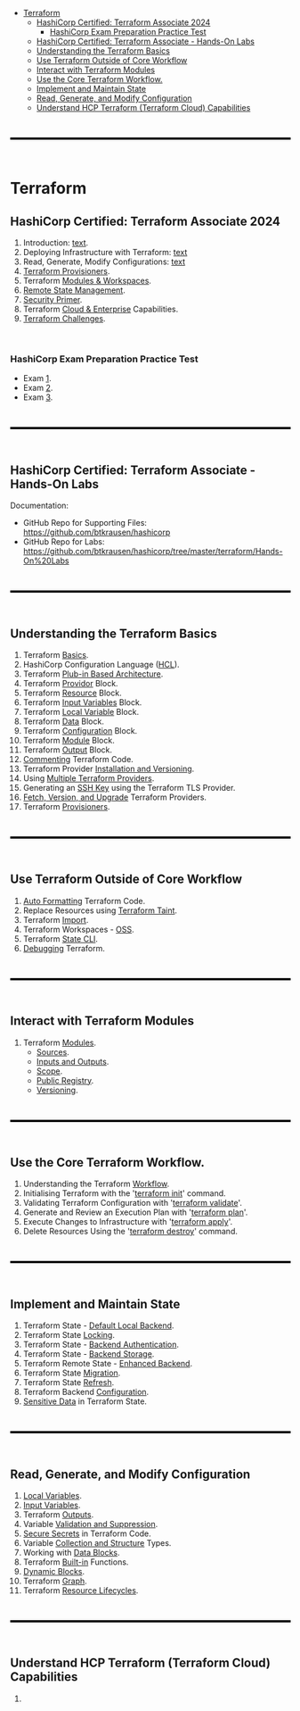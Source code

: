- [Terraform](#terraform)
  - [HashiCorp Certified: Terraform Associate 2024](#hashicorp-certified-terraform-associate-2024)
    - [HashiCorp Exam Preparation Practice Test](#hashicorp-exam-preparation-practice-test)
  - [HashiCorp Certified: Terraform Associate - Hands-On Labs](#hashicorp-certified-terraform-associate---hands-on-labs)
  - [Understanding the Terraform Basics](#understanding-the-terraform-basics)
  - [Use Terraform Outside of Core Workflow](#use-terraform-outside-of-core-workflow)
  - [Interact with Terraform Modules](#interact-with-terraform-modules)
  - [Use the Core Terraform Workflow.](#use-the-core-terraform-workflow)
  - [Implement and Maintain State](#implement-and-maintain-state)
  - [Read, Generate, and Modify Configuration](#read-generate-and-modify-configuration)
  - [Understand HCP Terraform (Terraform Cloud) Capabilities](#understand-hcp-terraform-terraform-cloud-capabilities)

<br>

<hr style="height:4px;background:black">

<br>

# Terraform 

## HashiCorp Certified: Terraform Associate 2024
1. Introduction: [text](hashicorp/introduction-to-terraform.md).
2. Deploying Infrastructure with Terraform: [text](deploy-infrastructure.md)
3. Read, Generate, Modify Configurations: [text](read-generate-modify.md)
4. [Terraform Provisioners](hashicorp/terraform-provisioners.md).
5. Terraform [Modules & Workspaces](hashicorp/modules-workspaces.md). 
6. [Remote State Management](hashicorp/remote-state-management.md).
7. [Security Primer](hashicorp/security-primer.md).
8. Terraform [Cloud & Enterprise](hashicorp/cloud-enterprise.md) Capabilities. 
9. [Terraform Challenges](hashicorp/terraform-challenges.md). 

<br>

### HashiCorp Exam Preparation Practice Test
* Exam [1](exam_practise/exam1.md).
* Exam [2](exam_practise/exam2.md).
* Exam [3](exam_practise/exam3.md).

<br>

<hr style="height:4px;background:black">

<br>

## HashiCorp Certified: Terraform Associate - Hands-On Labs
Documentation:
* GitHub Repo for Supporting Files: https://github.com/btkrausen/hashicorp 
* GitHub Repo for Labs: https://github.com/btkrausen/hashicorp/tree/master/terraform/Hands-On%20Labs

<br>

<hr style="height:4px;background:black">

<br>

## Understanding the Terraform Basics
1. Terraform [Basics](documentation/basics-docs/Terraform+Basics.pdf). 
2. HashiCorp Configuration Language ([HCL](documentation/basics-docs/HashiCorp+Configuration+Language.pdf)).
3. Terraform [Plub-in Based Architecture](documentation/basics-docs/Terraform+Plugin+Based+Architecture.pdf). 
4. Terraform [Providor](documentation/basics-docs/Intro+to+the+Terraform+Provider+Block.pdf) Block.
5. Terraform [Resource](documentation/basics-docs/Intro+to+the+Terraform+Resource+Block.pdf) Block. 
6. Terraform [Input Variables](documentation/basics-docs/Intro+to+the+Input+Variables+Block.pdf) Block.
7. Terraform [Local Variable](documentation/basics-docs/Intro+to+the+Local+Variables+Block.pdf) Block.
8. Terraform [Data](documentation/basics-docs/Intro+to+the+Data+Block.pdf) Block.
9. Terraform [Configuration](documentation/basics-docs/Intro+to+the+Terraform+Configuration+Block.pdf) Block. 
10. Terraform [Module](documentation/basics-docs/Intro+to+the+Module+Block.pdf) Block.
11. Terraform [Output](documentation/basics-docs/Intro+to+the+Terraform+Output+Block.pdf) Block.
12. [Commenting](documentation/basics-docs/Commenting+Terraform+Code.pdf) Terraform Code.
13. Terraform Provider [Installation and Versioning](documentation/basics-docs/Terraform+Providers+Installation.pdf). 
14. Using [Multiple Terraform Providers](documentation/basics-docs/Multiple+Terraform+Providers.pdf). 
15. Generating an [SSH Key](documentation/basics-docs/Terraform+TLS+Provider.pdf) using the Terraform TLS Provider.
16. [Fetch, Version, and Upgrade](documentation/basics-docs/Fetch+Version+and+Upgrade+Terraform+Providers.pdf) Terraform Providers. 
17. Terraform [Provisioners](documentation/basics-docs/Terraform+Provisioners.pdf).

<br>

<hr style="height:4px;background:black">

<br>

## Use Terraform Outside of Core Workflow
1. [Auto Formatting](documentation/outside-core-workflow-docs/Auto+Formatting+Terraform+Code.pdf) Terraform Code.
2. Replace Resources using [Terraform Taint](documentation/outside-core-workflow-docs/Terraform+Taint+and+Replace.pdf).
3. Terraform [Import](documentation/outside-core-workflow-docs/Terraform+Import.pdf).
4. Terraform Workspaces - [OSS](documentation/outside-core-workflow-docs/Terraform+Workspaces+-+OSS.pdf).
5. Terraform [State CLI](documentation/outside-core-workflow-docs/Terraform+State.pdf).
6. [Debugging](documentation/outside-core-workflow-docs/Debugging+Terraform.pdf) Terraform. 

<br>

<hr style="height:4px;background:black">

<br>

## Interact with Terraform Modules
1. Terraform [Modules](documentation/modules-docs/Terraform+Modules.pdf).
   * [Sources](documentation/modules-docs/Terraform+Modules+Sources.pdf).
   * [Inputs and Outputs](documentation/modules-docs/Terraform+Module+Inputs+and+Outputs.pdf). 
   * [Scope](documentation/modules-docs/Terraform+Module+Scope.pdf).
   * [Public Registry](documentation/modules-docs/Terraform+Module+Registry.pdf).
   * [Versioning](documentation/modules-docs/Terraform+Module+Versions.pdf).

<br>

<hr style="height:4px;background:black">

<br>

## Use the Core Terraform Workflow.
1. Understanding the Terraform [Workflow](documentation/core-docs/Terraform+Workflow.pdf).
2. Initialising Terraform with the '[terraform init](documentation/core-docs/Terraform+Init.pdf)' command.
3. Validating Terraform Configuration with '[terraform validate](documentation/core-docs/Validating+Terraform+Configuration.pdf)'.
4. Generate and Review an Execution Plan with '[terraform plan](documentation/core-docs/Terraform+Plan.pdf)'.
5. Execute Changes to Infrastructure with '[terraform apply](documentation/core-docs/Terraform+Apply.pdf)'.
6. Delete Resources Using the '[terraform destroy](documentation/core-docs/Terraform+Destroy.pdf)' command. 

<br>

<hr style="height:4px;background:black">

<br>

## Implement and Maintain State
1. Terraform State - [Default Local Backend](documentation/implement-and-maintain-state/Terraform+State+Default+Local+Backend.pdf).
2. Terraform State [Locking](documentation/implement-and-maintain-state/Terraform+State+Locking.pdf). 
3. Terraform State - [Backend Authentication](documentation/implement-and-maintain-state/Terraform+State+Backend+Authentication.pdf).
4. Terraform State - [Backend Storage](documentation/implement-and-maintain-state/Terraform+State+Backend+Storage.pdf).
5. Terraform Remote State - [Enhanced Backend](documentation/implement-and-maintain-state/Terraform+Remote+State+Enhanced+Backend.pdf).
6. Terraform State [Migration](documentation/implement-and-maintain-state/Terraform+State+Migration.pdf).
7. Terraform State [Refresh](documentation/implement-and-maintain-state/Terraform+State+Refresh.pdf).
8. Terraform Backend [Configuration](documentation/implement-and-maintain-state/Terraform+Backend+Configuration.pdf).
9. [Sensitive Data](documentation/implement-and-maintain-state/Sensitive+Data+in+Terraform+State.pdf) in Terraform State. 

<br>

<hr style="height:4px;background:black">

<br>

## Read, Generate, and Modify Configuration
1. [Local Variables](documentation/configuration/Terraform+Local+Values.pdf).
2. [Input Variables](documentation/configuration/Terraform+Variables.pdf).
3. Terraform [Outputs](documentation/configuration/Terraform+Outputs.pdf).
4. Variable [Validation and Suppression](documentation/configuration/Variable+Validation+and+Suppression.pdf).
5. [Secure Secrets](documentation/configuration/Secure+Secrets+in+Terraform+Code.pdf) in Terraform Code.
6. Variable [Collection and Structure](documentation/configuration/Terraform+Collections+and+Types.pdf) Types.
7. Working with [Data Blocks](documentation/configuration/Working+with+Data+Blocks.pdf).
8. Terraform [Built-in](documentation/configuration/Terraform+Built-in+Functions.pdf) Functions.
9. [Dynamic Blocks](documentation/configuration/Terraform+Dynamic+Blocks.pdf).
10. Terraform [Graph](documentation/configuration/Terraform+Graph.pdf).
11. Terraform [Resource Lifecycles](documentation/configuration/Terraform+Lifecycle+Rules.pdf).

<br>

<hr style="height:4px;background:black">

<br>

## Understand HCP Terraform (Terraform Cloud) Capabilities
1. 